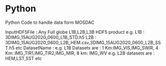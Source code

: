 # Python
Python Code to handle data form MOSDAC

InputHDF5File : Any Full globe L1B,L2B,L3B HDF5 product
                   e.g. L1B : 3DIMG_15AUG2020_0600_L1B_STD.h5
                        L2B : 3DIMG_15AUG2020_0600_L2B_HEM.csv,3DIMG_15AUG2020_0600_L2B_SST.h5 etc
DatasetName   : e.g. L1B Datasets are : 1 Km:IMG_VIS,IMG_SWIR, 4 Km: IMG_TIR1,IMG_TIR2,IMG_MIR, 8 km: IMG_WV
                    e.g. L2B datasets are : HEM,LST,SST etc
